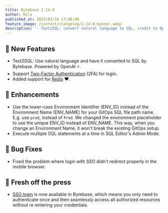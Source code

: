 ```yaml
---
title: Bytebase 1.14.0
author: Mila
published_at: 2023/03/16 17:00:00
feature_image: /content/changelog/1-14-0-banner.webp
description: '- Text2SQL: convert natural language to SQL, credit to OpenAI. - Support 2FA - State-based Migration for MySQL in GitOps workflow. - Support for Redis.'
---
```


## 🚀 New Features

- Text2SQL: Use natural language and have it converted to SQL by Bytebase. Powered by OpenAI ⚡️.
- Support [Two-Factor Authentication](/docs/administration/2fa) (2FA) for login.
- Added support for [Redis](/docs/introduction/supported-databases) ❤️.

## 🎄 Enhancements

- Use the lower-case Environment Identifier (ENV_ID) instead of the Environment Name (ENV_NAME) for your GitOps SQL file path name. E.g. use `prod`, instead of `Prod`. We changed the environment placeholder to use the unique ENV_ID instead of ENV_NAME. This way, when you change an Environment Name, it won't break the existing GitOps setup.
- Execute multiple SQL statements at a time in SQL Editor's Admin Mode.

## 🐞 Bug Fixes

- Fixed the problem where login with SSO didn't redirect properly in the mobile browser.

## 📰 Fresh off the press

- [SSO login](/blog/introducing-single-sign-on-in-bytebase) is now available in Bytebase, which means you only need to authenticate once and then seamlessly access all authorized resources without re-entering your credentials.

<IncludeBlock url="/docs/get-started/install/install-upgrade"></IncludeBlock>
